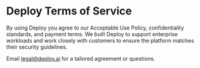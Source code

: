 # Deploy Terms of Service

By using Deploy you agree to our Acceptable Use Policy, confidentiality standards, and payment terms. We built Deploy to
support enterprise workloads and work closely with customers to ensure the platform matches their security guidelines.

Email legal@deploy.ai for a tailored agreement or questions.

